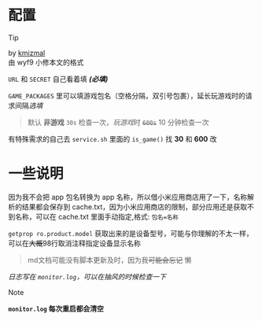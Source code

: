 # 配置

> [!TIP]
> by [kmizmal](https://github.com/kmizmal) <br/>
> 由 wyf9 小修本文的格式

`URL` 和 `SECRET` 自己看着填 ***(必填)***

`GAME_PACKAGES` 里可以填游戏包名（空格分隔，双引号包裹），延长玩游戏时的请求间隔*选填*

> 默认 **非游戏** `30s` 检查一次，*玩游戏*时 ~~`600s`~~ 10 分钟检查一次

有特殊需求的自己去 `service.sh` 里面的 `is_game()` 找 **30** 和 **600** 改

# 一些说明

因为我不会把 app 包名转换为 app 名称，所以借小米应用商店用了一下，名称解析的结果都会保存到 cache.txt，因为小米应用商店的限制，部分应用还是获取不到名称，可以在 cache.txt 里面手动指定,格式: `包名=名称`

`getprop ro.product.model` 获取出来的是设备型号，可能与你理解的不太一样，可以在~~大概~~98行取消注释指定设备显示名称

> md文档可能没有脚本更新及时，因为我~~可能会忘记~~ 懒

*日志写在 `monitor.log`，可以在抽风的时候检查一下*

> [!NOTE]
> **`monitor.log` 每次重启都会清空**